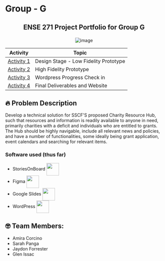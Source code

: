 # Group - G
## <p align="center"> ENSE 271 Project Portfolio for Group G </p>
<div align="center">
  <img src="https://github.com/user-attachments/assets/d2acd3b8-b639-4bee-9878-009354dac8df" alt="image">
</div>

<div align="center">
  
  | Activity | Topic |
  |-----|----------------------------------|
  | [Activity 1](https://github.com/gelnerr/Group-G/tree/main/Design%20Stage%20-%20Low%20Fidelity%20Prototype) | Design Stage - Low Fidelity Prototype |
  | [Activity 2](https://github.com/gelnerr/Group-G/tree/main/High%20Fidelity%20Prototype) | High Fidelity Prototype |
  | [Activity 3](https://github.com/gelnerr/Group-G/tree/main/Wordpress%20In-Progress) | Wordpress Progress Check in |
  | [Activity 4](https://github.com/gelnerr/Group-G/tree/main/Final%20Wordpress%20Solution) | Final Deliverables and Website |
  
</div>

## 🔥 Problem Description
Develop a technical solution for SSCF'S proposed Charity Resource Hub, such that resources and information is readily available to anyone in need, primarily charities with a deficit and individuals who are entitled to grants. The Hub should be highly navigable, include all relevant news and policies, and have a number of functionalities, some ideally being grant application, event calendars and searching for relevant items.

### Software used (thus far)
  * StoriesOnBoard <img src="https://encrypted-tbn0.gstatic.com/images?q=tbn:ANd9GcSgpJfX4GWF1gAs6zw1DbSn6CrhNzz1sMBCgw&s" align="center" height="40px">
  * Figma <img src="https://upload.wikimedia.org/wikipedia/commons/thumb/3/33/Figma-logo.svg/1365px-Figma-logo.svg.png" align="center" height="40px">
  * Google Slides <img src="https://storage.googleapis.com/gweb-uniblog-publish-prod/original_images/Google_Docs.png" align="center" height="40px">
  * WordPress <img src="https://www.vectorlogo.zone/logos/wordpress/wordpress-tile.svg" align="center" height="40px">
  
## 🤓 Team Members:
 * Amira Corcino
 * Sarah Panga
 * Jaydon Forrester
 * Glen Issac

